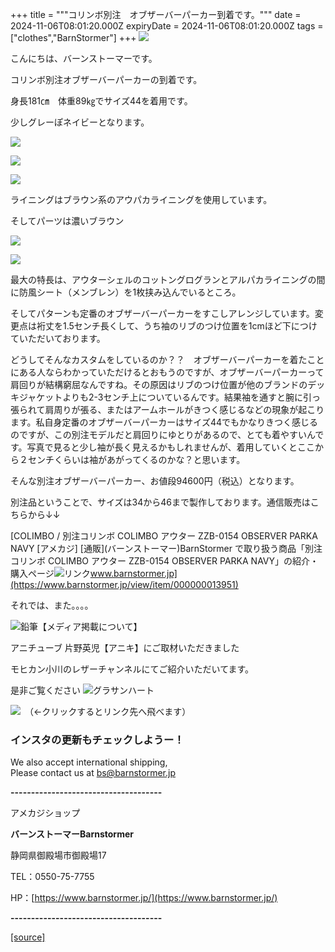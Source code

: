 +++
title = """コリンボ別注　オブザーバーパーカー到着です。"""
date = 2024-11-06T08:01:20.000Z
expiryDate = 2024-11-06T08:01:20.000Z
tags = ["clothes","BarnStormer"]
+++
[![](https://stat.ameba.jp/user_images/20231023/16/barnstormer-go/b2/03/p/o0420015015354743273.png)](https://ameblo.jp/barnstormer-go/entry-12825670498.html)

こんにちは、バーンストーマーです。

コリンボ別注オブザーバーパーカーの到着です。

身長181㎝　体重89㎏でサイズ44を着用です。

少しグレーぽネイビーとなります。

[![](https://stat.ameba.jp/user_images/20241106/17/barnstormer-go/a8/f0/j/o0519070015506874668.jpg)](https://stat.ameba.jp/user_images/20241106/17/barnstormer-go/a8/f0/j/o0519070015506874668.jpg)

[![](https://stat.ameba.jp/user_images/20241106/17/barnstormer-go/c2/42/j/o0466070015506874669.jpg)](https://stat.ameba.jp/user_images/20241106/17/barnstormer-go/c2/42/j/o0466070015506874669.jpg)

[![](https://stat.ameba.jp/user_images/20241106/17/barnstormer-go/51/0c/j/o0466070015506874670.jpg)](https://stat.ameba.jp/user_images/20241106/17/barnstormer-go/51/0c/j/o0466070015506874670.jpg)

ライニングはブラウン系のアウパカライニングを使用しています。

そしてパーツは濃いブラウン

[![](https://stat.ameba.jp/user_images/20241106/17/barnstormer-go/de/ac/j/o0466070015506874672.jpg)](https://stat.ameba.jp/user_images/20241106/17/barnstormer-go/de/ac/j/o0466070015506874672.jpg)

[![](https://stat.ameba.jp/user_images/20241106/17/barnstormer-go/3c/2a/j/o0466070015506874673.jpg)](https://stat.ameba.jp/user_images/20241106/17/barnstormer-go/3c/2a/j/o0466070015506874673.jpg)

最大の特長は、アウターシェルのコットングログランとアルパカライニングの間に防風シート（メンブレン）を1枚挟み込んでいるところ。

そしてパターンも定番のオブザーバーパーカーをすこしアレンジしています。変更点は裄丈を1.5センチ長くして、うち袖のリブのつけ位置を1cmほど下につけていただいております。

どうしてそんなカスタムをしているのか？？　オブザーバーパーカーを着たことにある人ならわかっていただけるとおもうのですが、オブザーバーパーカーって肩回りが結構窮屈なんですね。その原因はリブのつけ位置が他のブランドのデッキジャケットよりも2-3センチ上についているんです。結果袖を通すと腕に引っ張られて肩周りが張る、またはアームホールがきつく感じるなどの現象が起こります。私自身定番のオブザーバーパーカーはサイズ44でもかなりきつく感じるのですが、この別注モデルだと肩回りにゆとりがあるので、とても着やすいんです。写真で見ると少し袖が長く見えるかもしれませんが、着用していくとここから２センチくらいは袖があがってくるのかな？と思います。

そんな別注オブザーバーパーカー、お値段94600円（税込）となります。

別注品ということで、サイズは34から46まで製作しております。通信販売はこちらから↓↓

[COLIMBO / 別注コリンボ COLIMBO アウター ZZB-0154 OBSERVER PARKA NAVY \[アメカジ\] \[通販\](バーンストーマー)BarnStormer で取り扱う商品「別注コリンボ COLIMBO アウター ZZB-0154 OBSERVER PARKA NAVY」の紹介・購入ページ![リンク](https://c.stat100.ameba.jp/ameblo/symbols/v3.20.0/svg/gray/editor_link.svg)www.barnstormer.jp](https://www.barnstormer.jp/view/item/000000013951)

それでは、また。。。。

![鉛筆](https://stat100.ameba.jp/blog/ucs/img/char/char3/519.png)【メディア掲載について】

アニチューブ 片野英児【アニキ】にご取材いただきました

モヒカン小川のレザーチャンネルにてご紹介いただいてます。

是非ご覧ください ![グラサンハート](https://stat100.ameba.jp/blog/ucs/img/char/char3/148.png)

[![](https://stat.ameba.jp/user_images/20230412/16/barnstormer-go/6a/23/p/o0108010815269242493.png)](https://www.instagram.com/barnstormer_daily/)　（←クリックするとリンク先へ飛べます）

### インスタの更新もチェックしようー！

We also accept international shipping,  
Please contact us at bs@barnstormer.jp

**\-------------------------------------**

アメカジショップ

**バーンストーマーBarnstormer**

静岡県御殿場市御殿場17

TEL：0550-75-7755

HP：[https://www.barnstormer.jp/](https://www.barnstormer.jp/)

**\-------------------------------------**

[[source]](https://ameblo.jp/barnstormer-go/entry-12874043577.html)
